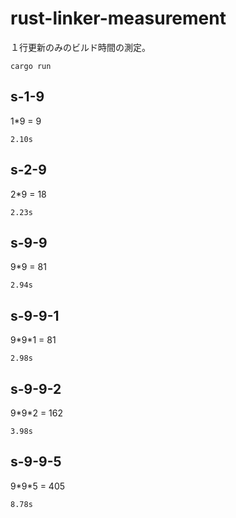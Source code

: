 # rust-linker-measurement

１行更新のみのビルド時間の測定。

```
cargo run
```

## s-1-9

1\*9 = 9

```
2.10s
```

## s-2-9

2\*9 = 18

```
2.23s
```

## s-9-9

9\*9 = 81

```
2.94s
```

## s-9-9-1

9\*9\*1 = 81

```
2.98s
```

## s-9-9-2

9\*9\*2 = 162

```
3.98s
```

## s-9-9-5

9\*9\*5 = 405

```
8.78s
```
